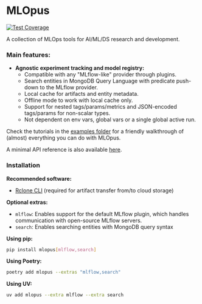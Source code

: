 # MLOpus
[![Test Coverage](https://lariel-fernandes.github.io/mlopus/coverage/coverage.svg)](https://lariel-fernandes.github.io/mlopus/coverage)

A collection of MLOps tools for AI/ML/DS research and development.

### Main features:
- **Agnostic experiment tracking and model registry:**
  - Compatible with any "MLflow-like" provider through plugins.
  - Search entities in MongoDB Query Language with predicate push-down to the MLflow provider.
  - Local cache for artifacts and entity metadata.
  - Offline mode to work with local cache only.
  - Support for nested tags/params/metrics and JSON-encoded tags/params for non-scalar types.
  - Not dependent on env vars, global vars or a single global active run.

Check the tutorials in the [examples folder](examples)
for a friendly walkthrough of (almost) everything you can do with MLOpus.

A minimal API reference is also available [here](https://lariel-fernandes.github.io/mlopus/docs/api/stable/latest).

### Installation

**Recommended software:**
- [Rclone CLI](https://rclone.org/install/#script-installation) (required for artifact transfer from/to cloud storage)

**Optional extras:**
- `mlflow`: Enables support for the default MLflow plugin, which handles communication with open-source MLflow servers.
- `search`: Enables searching entities with MongoDB query syntax

**Using pip:**
```bash
pip install mlopus[mlflow,search]
```

**Using Poetry:**
```bash
poetry add mlopus --extras "mlflow,search"
```

**Using UV:**
```bash
uv add mlopus --extra mlflow --extra search
```
